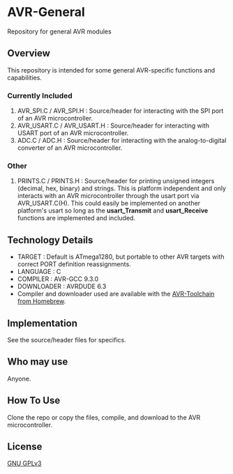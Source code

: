 # AVR-General
Repository for general AVR modules


## Overview
This repository is intended for some general AVR-specific functions and capabilities.


### Currently Included
1) AVR_SPI.C / AVR_SPI.H : Source/header for interacting with the SPI port of an AVR microcontroller.
2) AVR_USART.C / AVR_USART.H : Source/header for interacting with USART port of an AVR microcontroller.   
3) ADC.C / ADC.H : Source/header for interacting with the analog-to-digital converter of an AVR microcontroller.

### Other
1) PRINTS.C / PRINTS.H : Source/header for printing unsigned integers (decimal, hex, binary) and strings. This is platform independent and only interacts with an AVR microcontroller through the usart port via AVR_USART.C(H). This could easily be implemented on another platform's usart so long as the **usart_Transmit** and **usart_Receive** functions are implemented and included.   

## Technology Details
* TARGET     : Default is ATmega1280, but portable to other AVR targets with correct PORT definition reassignments.  
* LANGUAGE   : C
* COMPILER   : AVR-GCC 9.3.0
* DOWNLOADER : AVRDUDE 6.3
* Compiler and downloader used are available with the [AVR-Toolchain from Homebrew](https://github.com/osx-cross/homebrew-avr).


## Implementation
See the source/header files for specifics.


## Who may use
Anyone.


## How To Use
Clone the repo or copy the files, compile, and download to the AVR microcontroller.


## License
[GNU GPLv3](https://github.com/Jsfain/AVR-General/blob/master/LICENSE)
